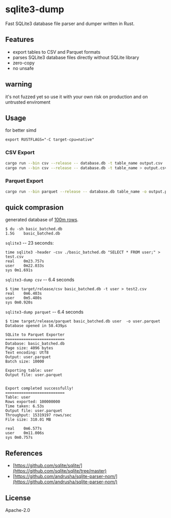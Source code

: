 # sqlite3-dump

Fast SQLite3 database file parser and dumper written in Rust.

## Features
- export tables to CSV and Parquet formats
- parses SQLite3 database files directly without SQLite library
- zero-copy
- no unsafe

## warning
it's not fuzzed yet so use it with your own risk on production and on untrusted enviroment

## Usage
for better simd
```
export RUSTFLAGS="-C target-cpu=native"
```
### CSV Export
```bash
cargo run --bin csv --release -- database.db -t table_name output.csv
cargo run --bin csv --release -- database.db -t table_name > output.csv
```

### Parquet Export
```bash
cargo run --bin parquet --release -- database.db table_name -o output.parquet
```

## quick comprasion
generated database of [100m rows](https://github.com/avinassh/fast-sqlite3-inserts).

```
$ du -sh basic_batched.db
1.5G	basic_batched.db
```

`sqlite3` -- 23 seconds:
```
time sqlite3 -header -csv ./basic_batched.db "SELECT * FROM user;" > test.csv
real	0m23.757s
user	0m22.033s
sys	0m1.691s
```

`sqlite3-dump csv` -- 6.4 seconds
```
$ time target/release/csv basic_batched.db -t user > test2.csv
real	0m6.403s
user	0m5.480s
sys	0m0.920s
```

`sqlite3-dump parquet` -- 6.4 seconds
```
$ time target/release/parquet basic_batched.db user  -o user.parquet
Database opened in 58.439µs

SQLite to Parquet Exporter
==========================
Database: basic_batched.db
Page size: 4096 bytes
Text encoding: Utf8
Output: user.parquet
Batch size: 10000

Exporting table: user
Output file: user.parquet


Export completed successfully!
==========================
Table: user
Rows exported: 100000000
Time taken: 6.53s
Output file: user.parquet
Throughput: 15319197 rows/sec
File size: 310.01 MB

real	0m6.577s
user	0m11.006s
sys	0m0.757s
```
## References
- [https://github.com/sqlite/sqlite/](https://github.com/sqlite/sqlite/tree/master)
- [https://github.com/andrusha/sqlite-parser-nom/](https://github.com/andrusha/sqlite-parser-nom/)
## License

Apache-2.0